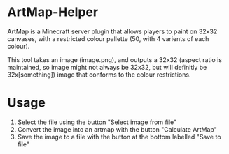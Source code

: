 # ArtMap-Helper

ArtMap is a Minecraft server plugin that allows players to paint on 32x32 canvases, with a restricted colour pallette (50, with 4 varients of each colour).

This tool takes an image (image.png), and outputs a 32x32 (aspect ratio is maintained, so image might not always be 32x32, but will definitly be 32x[something]) image that conforms to the colour restrictions.

# Usage

1. Select the file using the button "Select image from file"
2. Convert the image into an artmap with the button "Calculate ArtMap"
3. Save the image to a file with the button at the bottom labelled "Save to file"
